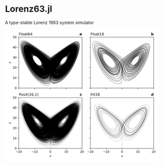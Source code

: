 # Lorenz63.jl
A type-stable Lorenz 1963 system simulator

![attractor](figs/lorenz_attractor.png?raw=true "L63 attractor")

